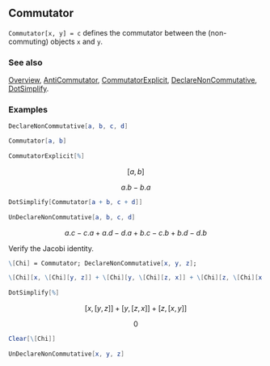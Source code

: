## Commutator

`Commutator[x, y] = c` defines the commutator between the (non-commuting) objects `x` and `y`.

### See also

[Overview](Extra/FeynCalc.md), [AntiCommutator](AntiCommutator.md), [CommutatorExplicit](CommutatorExplicit.md), [DeclareNonCommutative](DeclareNonCommutative.md), [DotSimplify](DotSimplify.md).

### Examples

```mathematica
DeclareNonCommutative[a, b, c, d]
```

```mathematica
Commutator[a, b] 
 
CommutatorExplicit[%]
```

$$[a,b]$$

$$a.b-b.a$$

```mathematica
DotSimplify[Commutator[a + b, c + d]] 
 
UnDeclareNonCommutative[a, b, c, d]
```

$$a.c-c.a+a.d-d.a+b.c-c.b+b.d-d.b$$

Verify the Jacobi identity.

```mathematica
\[Chi] = Commutator; DeclareNonCommutative[x, y, z];
```

```mathematica
\[Chi][x, \[Chi][y, z]] + \[Chi][y, \[Chi][z, x]] + \[Chi][z, \[Chi][x, y]] 
 
DotSimplify[%]
```

$$[x,[y,z]]+[y,[z,x]]+[z,[x,y]]$$

$$0$$

```mathematica
Clear[\[Chi]] 
 
UnDeclareNonCommutative[x, y, z]
```